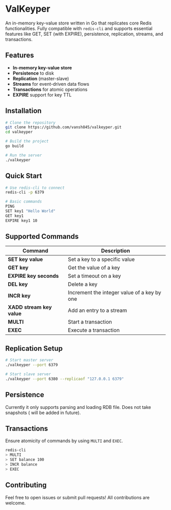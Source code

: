 # ValKeyper

An in-memory key-value store written in Go that replicates core Redis functionalities. Fully compatible with `redis-cli` and supports essential features like GET, SET (with EXPIRE), persistence, replication, streams, and transactions.

## Features
- **In-memory key-value store**
- **Persistence** to disk
- **Replication** (master-slave)
- **Streams** for event-driven data flows
- **Transactions** for atomic operations 
- **EXPIRE** support for key TTL 

## Installation
```bash
# Clone the repository
git clone https://github.com/vansh845/valkeyper.git
cd valkeyper

# Build the project
go build

# Run the server
./valkeyper
```

## Quick Start
```bash
# Use redis-cli to connect
redis-cli -p 6379

# Basic commands
PING
SET key1 "Hello World"
GET key1
EXPIRE key1 10
```

## Supported Commands
| Command                  | Description                                    |
|-------------------------|------------------------------------------------|
| **SET key value**        | Set a key to a specific value                  |
| **GET key**              | Get the value of a key                         |
| **EXPIRE key seconds**   | Set a timeout on a key                         |
| **DEL key**              | Delete a key                                   |
| **INCR key**             | Increment the integer value of a key by one    |
| **XADD stream key value**| Add an entry to a stream                       |
| **MULTI**                | Start a transaction                            |
| **EXEC**                 | Execute a transaction                          |

## Replication Setup
```bash
# Start master server
./valkeyper --port 6379

# Start slave server
./valkeyper --port 6380 --replicaof "127.0.0.1 6379"
```

## Persistence
Currently it only supports parsing and loading RDB file. Does not take snapshots ( will be added in future).

## Transactions
Ensure atomicity of commands by using `MULTI` and `EXEC`.
```bash
redis-cli
> MULTI
> SET balance 100
> INCR balance
> EXEC
```

## Contributing
Feel free to open issues or submit pull requests! All contributions are welcome.


